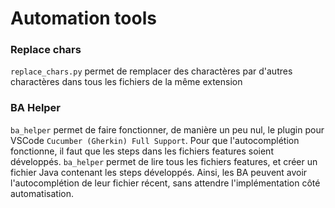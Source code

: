 # Automation tools

### Replace chars
``replace_chars.py`` permet de remplacer des charactères par d'autres charactères dans tous les fichiers de la même extension

### BA Helper
``ba_helper`` permet de faire fonctionner, de manière un peu nul, le plugin pour VSCode ``Cucumber (Gherkin) Full Support``. 
Pour que l'autocomplétion fonctionne, il faut que les steps dans les fichiers features soient développés. 
``ba_helper`` permet de lire tous les fichiers features, et créer un fichier Java contenant les steps développés. 
Ainsi, les BA peuvent avoir l'autocomplétion de leur fichier récent, sans attendre l'implémentation côté automatisation. 